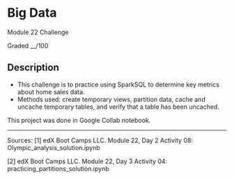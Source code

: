 # Big Data
Module 22 Challenge

Graded __/100

## Description
- This challenge is to practice using SparkSQL to determine key metrics about home sales data.
- Methods used: create temporary views, partition data, cache and uncache temporary tables, and verify that a table has been uncached.

This project was done in Google Collab notebook.

---

Sources:
[1] edX Boot Camps LLC. Module 22, Day 2 Activity 08: Olympic_analysis_solution.ipynb
	

[2] edX Boot Camps LLC. Module 22, Day 3 Activity 04: practicing_partitions_solution.ipynb